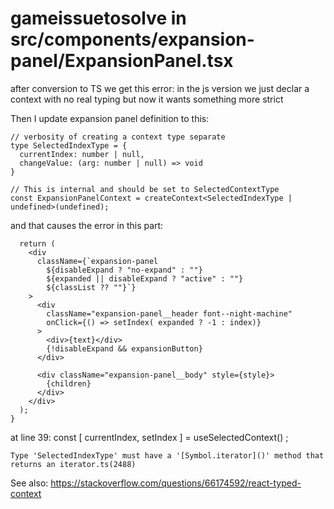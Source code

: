 # gameissuetosolve in src/components/expansion-panel/ExpansionPanel.tsx

after conversion to TS we get this error: 
in the js version we just declar a context with no real typing but now it wants something more strict

Then I update expansion panel definition to this:
```
// verbosity of creating a context type separate
type SelectedIndexType = {
  currentIndex: number | null,
  changeValue: (arg: number | null) => void
}

// This is internal and should be set to SelectedContextType
const ExpansionPanelContext = createContext<SelectedIndexType | undefined>(undefined);
```

and that causes the error in this part:
```
  return (
    <div
      className={`expansion-panel 
        ${disableExpand ? "no-expand" : ""} 
        ${expanded || disableExpand ? "active" : ""} 
        ${classList ?? ""}`}
    >
      <div
        className="expansion-panel__header font--night-machine"
        onClick={() => setIndex( expanded ? -1 : index)}
      >
        <div>{text}</div>
        {!disableExpand && expansionButton}
      </div>

      <div className="expansion-panel__body" style={style}>
        {children}
      </div>
    </div>
  );
}
```
at line 39: const [ currentIndex, setIndex ] = useSelectedContext() ;

```
Type 'SelectedIndexType' must have a '[Symbol.iterator]()' method that returns an iterator.ts(2488)
```

See also: https://stackoverflow.com/questions/66174592/react-typed-context


